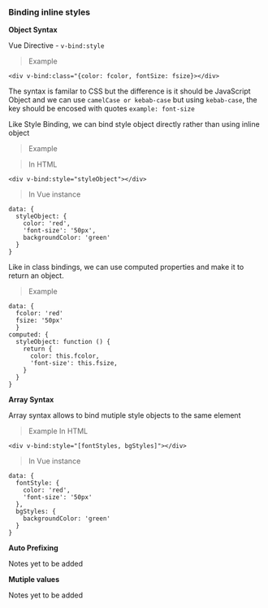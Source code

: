 ### Binding inline styles

**Object Syntax**

Vue Directive - `v-bind:style`

>Example
```
<div v-bind:class="{color: fcolor, fontSize: fsize}></div>
```

The syntax is familar to CSS but the difference is it should be JavaScript Object and we can use `camelCase or kebab-case` but using `kebab-case`, the key should be encosed with quotes `example: font-size`

Like Style Binding, we can bind style object directly rather than using inline object
>Example

>In HTML
```
<div v-bind:style="styleObject"></div>
```
>In Vue instance
```
data: {
  styleObject: {
    color: 'red',
    'font-size': '50px',
    backgroundColor: 'green'
  }
}
```

Like in class bindings, we can use computed properties and make it to return an object.
>Example
```
data: {
  fcolor: 'red'
  fsize: '50px'
  }
computed: {
  styleObject: function () {
    return {
      color: this.fcolor,
      'font-size': this.fsize,
    }
  }
}
```

**Array Syntax**

Array syntax allows to bind mutiple style objects to the same element
>Example
> In HTML 
```
<div v-bind:style="[fontStyles, bgStyles]"></div>
```
>In Vue instance
```
data: {
  fontStyle: {
    color: 'red',
    'font-size': '50px'
  },
  bgStyles: {
    backgroundColor: 'green'
  }
}
```

**Auto Prefixing**

Notes yet to be added

**Mutiple values**

Notes yet to be added
